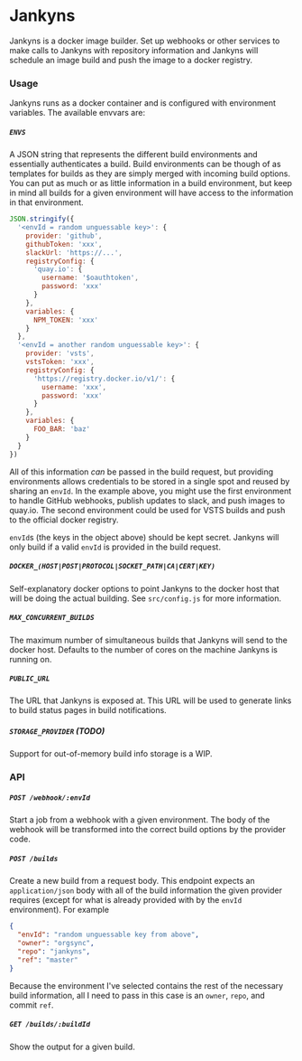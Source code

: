 # Jankyns

Jankyns is a docker image builder. Set up webhooks or other services to make
calls to Jankyns with repository information and Jankyns will schedule an image
build and push the image to a docker registry.

### Usage

Jankyns runs as a docker container and is configured with environment variables.
The available envvars are:

##### `ENVS`

A JSON string that represents the different build environments and essentially
authenticates a build. Build environments can be though of as templates for
builds as they are simply merged with incoming build options. You can put as
much or as little information in a build environment, but keep in mind all
builds for a given environment will have access to the information in that
environment.

```js
JSON.stringify({
  '<envId = random unguessable key>': {
    provider: 'github',
    githubToken: 'xxx',
    slackUrl: 'https://...',
    registryConfig: {
      'quay.io': {
        username: '$oauthtoken',
        password: 'xxx'
      }
    },
    variables: {
      NPM_TOKEN: 'xxx'
    }
  },
  '<envId = another random unguessable key>': {
    provider: 'vsts',
    vstsToken: 'xxx',
    registryConfig: {
      'https://registry.docker.io/v1/': {
        username: 'xxx',
        password: 'xxx'
      }
    },
    variables: {
      FOO_BAR: 'baz'
    }
  }
})
```

All of this information *can* be passed in the build request, but providing
environments allows credentials to be stored in a single spot and reused by
sharing an `envId`. In the example above, you might use the first environment to
handle GitHub webhooks, publish updates to slack, and push images to quay.io.
The second environment could be used for VSTS builds and push to the official
docker registry.

`envId`s (the keys in the object above) should be kept secret. Jankyns will only
build if a valid `envId` is provided in the build request.

##### `DOCKER_(HOST|POST|PROTOCOL|SOCKET_PATH|CA|CERT|KEY)`

Self-explanatory docker options to point Jankyns to the docker host that will be
doing the actual building. See `src/config.js` for more information.

##### `MAX_CONCURRENT_BUILDS`

The maximum number of simultaneous builds that Jankyns will send to the docker
host. Defaults to the number of cores on the machine Jankyns is running on.

##### `PUBLIC_URL`

The URL that Jankyns is exposed at. This URL will be used to generate links to
build status pages in build notifications.

##### `STORAGE_PROVIDER` (**TODO**)

Support for out-of-memory build info storage is a WIP.

### API

##### `POST /webhook/:envId`

Start a job from a webhook with a given environment. The body of the webhook
will be transformed into the correct build options by the provider code.

##### `POST /builds`

Create a new build from a request body. This endpoint expects an
`application/json` body with all of the build information the given provider
requires (except for what is already provided with by the `envId` environment). For example

```json
{
  "envId": "random unguessable key from above",
  "owner": "orgsync",
  "repo": "jankyns",
  "ref": "master"
}
```

Because the environment I've selected contains the rest of the necessary build
information, all I need to pass in this case is an `owner`, `repo`, and commit
`ref`.

##### `GET /builds/:buildId`

Show the output for a given build.
